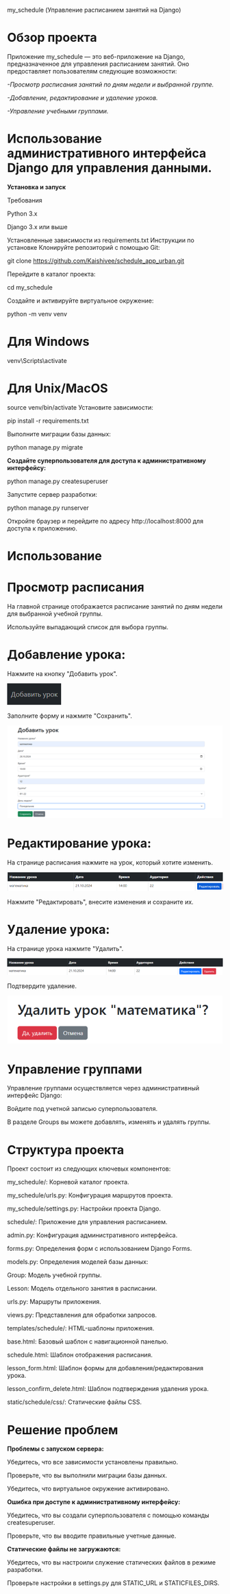 my_schedule (Управление расписанием занятий на Django)


# **Обзор проекта**

Приложение my_schedule — это веб-приложение на Django, предназначенное для управления расписанием занятий. Оно предоставляет пользователям следующие возможности:

*-Просмотр расписания занятий по дням недели и выбранной группе.*

*-Добавление, редактирование и удаление уроков.*

*-Управление учебными группами.*

# **Использование административного интерфейса Django для управления данными.**

**Установка и запуск**

Требования

Python 3.x

Django 3.x или выше

Установленные зависимости из requirements.txt
Инструкции по установке
Клонируйте репозиторий с помощью Git:

git clone https://github.com/Kaishivee/schedule_app_urban.git

Перейдите в каталог проекта:

cd my_schedule

Создайте и активируйте виртуальное окружение:

python -m venv venv
# Для Windows
venv\Scripts\activate
# Для Unix/MacOS
source venv/bin/activate
Установите зависимости:

pip install -r requirements.txt

Выполните миграции базы данных:

python manage.py migrate

**Создайте суперпользователя для доступа к административному интерфейсу:**

python manage.py createsuperuser

Запустите сервер разработки:

python manage.py runserver

Откройте браузер и перейдите по адресу http://localhost:8000 для доступа к приложению.


# **Использование**
# Просмотр расписания

На главной странице отображается расписание занятий по дням недели для выбранной учебной группы.

Используйте выпадающий список для выбора группы.

# Добавление урока:
Нажмите на кнопку "Добавить урок".

![](img_2.png)

Заполните форму и нажмите "Сохранить".

![img_3.png](img_3.png)

# Редактирование урока:

На странице расписания нажмите на урок, который хотите изменить.

![img_4.png](img_4.png)

Нажмите "Редактировать", внесите изменения и сохраните их.

# Удаление урока:

На странице урока нажмите "Удалить".

![img_5.png](img_5.png)

Подтвердите удаление.

![img_6.png](img_6.png)

# Управление группами
Управление группами осуществляется через административный интерфейс Django:

Войдите под учетной записью суперпользователя.

В разделе Groups вы можете добавлять, изменять и удалять группы.

# **Структура проекта**
Проект состоит из следующих ключевых компонентов:

my_schedule/: Корневой каталог проекта.

my_schedule/urls.py: Конфигурация маршрутов проекта.

my_schedule/settings.py: Настройки проекта Django.

schedule/: Приложение для управления расписанием.

admin.py: Конфигурация административного интерфейса.

forms.py: Определения форм с использованием Django Forms.

models.py: Определения моделей базы данных:

Group: Модель учебной группы.

Lesson: Модель отдельного занятия в расписании.


urls.py: Маршруты приложения.

views.py: Представления для обработки запросов.

templates/schedule/: HTML-шаблоны приложения.

base.html: Базовый шаблон с навигационной панелью.

schedule.html: Шаблон отображения расписания.

lesson_form.html: Шаблон формы для добавления/редактирования урока.

lesson_confirm_delete.html: Шаблон подтверждения удаления урока.

static/schedule/css/: Статические файлы CSS.

# **Решение проблем**
**Проблемы с запуском сервера:**

Убедитесь, что все зависимости установлены правильно.

Проверьте, что вы выполнили миграции базы данных.

Убедитесь, что виртуальное окружение активировано.

**Ошибка при доступе к административному интерфейсу:**

Убедитесь, что вы создали суперпользователя с помощью команды createsuperuser.

Проверьте, что вы вводите правильные учетные данные.

**Статические файлы не загружаются:**

Убедитесь, что вы настроили служение статических файлов в режиме разработки.

Проверьте настройки в settings.py для STATIC_URL и STATICFILES_DIRS.

